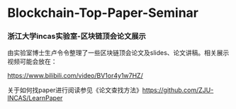 # Blockchain-Top-Paper-Seminar
### 浙江大学incas实验室-区块链顶会论文展示


由实验室博士生卢令令整理了一些区块链顶会论文及slides、论文讲稿。相关展示视频可能会放在：

https://www.bilibili.com/video/BV1or4y1w7HZ/

关于如何找paper进行阅读参见《论文查找方法》https://github.com/ZJU-INCAS/LearnPaper

